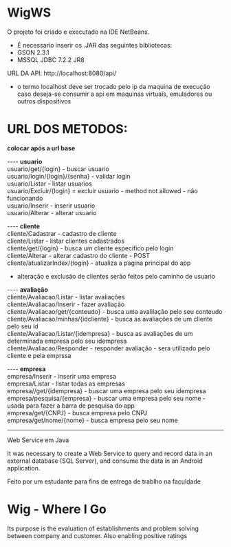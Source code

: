 # WigWS

O projeto foi criado e executado na IDE NetBeans.
* É necessario inserir os .JAR das seguintes bibliotecas:
* GSON 2.3.1
* MSSQL JDBC 7.2.2 JR8

URL DA API:
http://localhost:8080/api/
* o termo localhost deve ser trocado pelo ip da maquina de execução caso deseja-se consumir a api em maquinas virtuais, emuladores ou outros dispositivos

# URL DOS METODOS:  
**colocar após a url base**  
  
---- **usuario**  
usuario/get/{login} - buscar usuario  
usuario/login/{login}/{senha} - validar login  
usuario/Listar - listar usuarios  
usuario/Excluir/{login} = excluir usuario - method not allowed - não funcionando  
usuario/Inserir - inserir usuario  
usuario/Alterar - alterar usuario  
  
  
---- **cliente**  
cliente/Cadastrar - cadastro de cliente  
cliente/Listar - listar clientes cadastrados  
cliente/get/{login} - busca um cliente especifico pelo login  
cliente/Alterar - alterar cadastro do cliente - POST  
cliente/atualizarIndex/{login} - atualiza a pagina principal do app  
- alteração e exclusão de clientes serão feitos pelo caminho de usuario  
  
  
---- **avaliação**  
cliente/Avaliacao/Listar - listar avaliações  
cliente/Avaliacao/Inserir - fazer avaliação  
cliente/Avaliacao/get/{conteudo} - busca uma avalilação pelo seu conteudo  
cliente/Avaliacao/minhas/{idcliente} - busca as avaliações de um cliente pelo seu id  
cliente/Avaliacao/Listar/{idempresa} - busca as avaliações de um determinada empresa pelo seu idempresa  
cliente/Avaliacao/Responder - responder avaliação - sera utilizado pelo cliente e pela emprssa  
  
  
---- **empresa**  
empresa/Inserir - inserir uma empresa  
empresa/Listar - listar todas as empresas  
empresa//get/{idempresa} - buscar uma empresa pelo seu idempresa  
empresa/pesquisa/{empresa} - buscar uma empresa pelo seu nome - usada para fazer a barra de pesquisa do app  
empresa/get/{CNPJ} - busca empresa pelo CNPJ  
empresa/get/nome/{nome} - busca empresa pelo seu nome  
  
  
----------------------------------------------------------------------------------------------------------------------------------------

Web Service em Java

It was necessary to create a Web Service to query and record data in an external database (SQL Server), and consume the data in an Android application.

Feito por um estudante para fins de entrega de trablho na faculdade

# Wig - Where I Go

Its purpose is the evaluation of establishments and problem solving between company and customer. Also enabling positive ratings
